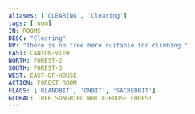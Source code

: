 ```yaml
---
aliases: ['CLEARING', 'Clearing']
tags: [room]
IN: ROOMS
DESC: "Clearing"
UP: "There is no tree here suitable for climbing."
EAST: CANYON-VIEW
NORTH: FOREST-2
SOUTH: FOREST-3
WEST: EAST-OF-HOUSE
ACTION: FOREST-ROOM
FLAGS: ['RLANDBIT', 'ONBIT', 'SACREDBIT']
GLOBAL: TREE SONGBIRD WHITE-HOUSE FOREST
---
```

